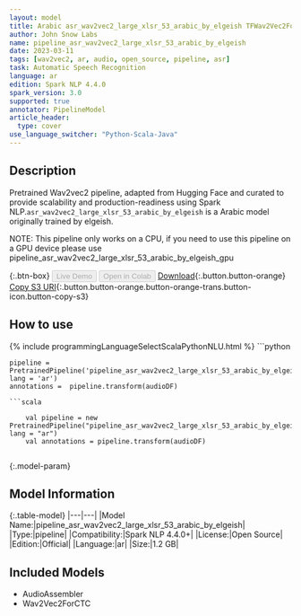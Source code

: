 ```yaml
---
layout: model
title: Arabic asr_wav2vec2_large_xlsr_53_arabic_by_elgeish TFWav2Vec2ForCTC from elgeish
author: John Snow Labs
name: pipeline_asr_wav2vec2_large_xlsr_53_arabic_by_elgeish
date: 2023-03-11
tags: [wav2vec2, ar, audio, open_source, pipeline, asr]
task: Automatic Speech Recognition
language: ar
edition: Spark NLP 4.4.0
spark_version: 3.0
supported: true
annotator: PipelineModel
article_header:
  type: cover
use_language_switcher: "Python-Scala-Java"
---
```


## Description

Pretrained Wav2vec2  pipeline, adapted from Hugging Face and curated to provide scalability and production-readiness using Spark NLP.`asr_wav2vec2_large_xlsr_53_arabic_by_elgeish` is a Arabic model originally trained by elgeish.

NOTE: This pipeline only works on a CPU, if you need to use this pipeline on a GPU device please use pipeline_asr_wav2vec2_large_xlsr_53_arabic_by_elgeish_gpu

{:.btn-box}
<button class="button button-orange" disabled>Live Demo</button>
<button class="button button-orange" disabled>Open in Colab</button>
[Download](https://s3.amazonaws.com/auxdata.johnsnowlabs.com/public/models/pipeline_asr_wav2vec2_large_xlsr_53_arabic_by_elgeish_ar_4.4.0_3.0_1678504444010.zip){:.button.button-orange}
[Copy S3 URI](s3://auxdata.johnsnowlabs.com/public/models/pipeline_asr_wav2vec2_large_xlsr_53_arabic_by_elgeish_ar_4.4.0_3.0_1678504444010.zip){:.button.button-orange.button-orange-trans.button-icon.button-copy-s3}

## How to use



<div class="tabs-box" markdown="1">
{% include programmingLanguageSelectScalaPythonNLU.html %}
```python

    pipeline = PretrainedPipeline('pipeline_asr_wav2vec2_large_xlsr_53_arabic_by_elgeish', lang = 'ar')
    annotations =  pipeline.transform(audioDF)
    
```
```scala

    val pipeline = new PretrainedPipeline("pipeline_asr_wav2vec2_large_xlsr_53_arabic_by_elgeish", lang = "ar")
    val annotations = pipeline.transform(audioDF)
    
```
</div>

{:.model-param}
## Model Information

{:.table-model}
|---|---|
|Model Name:|pipeline_asr_wav2vec2_large_xlsr_53_arabic_by_elgeish|
|Type:|pipeline|
|Compatibility:|Spark NLP 4.4.0+|
|License:|Open Source|
|Edition:|Official|
|Language:|ar|
|Size:|1.2 GB|

## Included Models

- AudioAssembler
- Wav2Vec2ForCTC